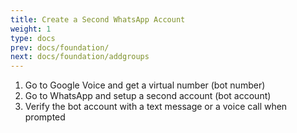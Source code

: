 ```yaml
---
title: Create a Second WhatsApp Account
weight: 1
type: docs
prev: docs/foundation/
next: docs/foundation/addgroups
---
```


1. Go to Google Voice and get a virtual number (bot number)
2. Go to WhatsApp and setup a second account (bot account)
3. Verify the bot account with a text message or a voice call when prompted
